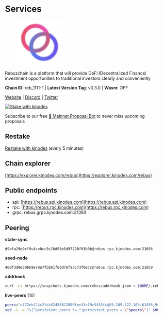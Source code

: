 # Services

<figure><img src="https://raw.githubusercontent.com/kj89/cosmos-images/main/logos/rebus.png" width="150" alt=""><figcaption></figcaption></figure>

Rebuschain is a platform that will provide DeFi (Decentralized Finance)  investment opportunities to traditional investors clearly and conveniently

**Chain ID**: reb_1111-1 | **Latest Version Tag**: v0.3.0 | **Wasm**: OFF

[Website](https://www.rebuschain.com) | [Discord](https://discord.gg/rebuschain) | [Twitter](https://twitter.com/RebusChain)

[![Stake with kjnodes](https://i.ibb.co/cr44Q8j/button-stake-with-kjnodes.png)](https://restake.app/rebus/rebusvaloper1vndzy8y55ylgpmmsc34uy8rm6kqlml6ffs9lrv)

Subscribe to our free [🤖 Mainnet Proposal Bot](https://t.me/kjnodes_proposal_bot) to never miss upcoming proposals

## Restake

[Restake with kjnodes](https://restake.app/rebus/rebusvaloper1vndzy8y55ylgpmmsc34uy8rm6kqlml6ffs9lrv) (every 5 minutes)
## Chain explorer
[https://explorer.kjnodes.com/rebus](https://explorer.kjnodes.com/rebus)

## Public endpoints

* api: [https://rebus.api.kjnodes.com](https://rebus.api.kjnodes.com)
* rpc: [https://rebus.rpc.kjnodes.com](https://rebus.rpc.kjnodes.com)
* grpc: rebus.grpc.kjnodes.com:21090

## Peering

**state-sync**

```text
d9bfa29e0cf9c4ce0cc9c26d98e5d97228f93b0b@rebus.rpc.kjnodes.com:21656
```

**seed-node**

```text
400f3d9e30b69e78a7fb891f60d76fa3c73f0ecc@rebus.rpc.kjnodes.com:21659
```

**addrbook**
```bash
curl -Ls https://snapshots.kjnodes.com/rebus/addrbook.json > $HOME/.rebusd/config/addrbook.json
```

**live-peers** (10)
```bash
peers="e772ebf24c2fda82456812050fee31e19c9455fc@65.109.122.105:61456,9c48280114e00f3105697ec8fd7254d63c91e41d@65.21.95.15:33656,07b84cf4b47a2e5ad251267716fe05bcf30330cd@65.21.170.3:29656,faf349e185255c4aa2786da4f8ac70ea13849db0@169.155.45.128:26656,3fca6d4a1a199b44a3c4da0c9e020be5319ed834@89.58.12.158:26656,a3d975c913570ad217d9a3de01a8616ad5ce20f8@142.132.128.137:26656,34e3178b6e0f25451fd690c15fc199d5a9bdfb9b@15.204.197.11:26656,8f023504e27873141164b6fbf1c4b788ff8d533b@159.69.200.24:26656,d9bfa29e0cf9c4ce0cc9c26d98e5d97228f93b0b@65.109.88.38:21656,678ded952968137c8ded8aeada337662065f1507@159.203.162.120:26656"
sed -i -e "s|^persistent_peers *=.*|persistent_peers = \"$peers\"|" $HOME/.rebusd/config/config.toml
```
